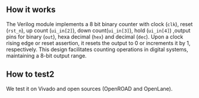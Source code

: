 <!---

This file is used to generate your project datasheet. Please fill in the information below and delete any unused
sections.

You can also include images in this folder and reference them in the markdown. Each image must be less than
512 kb in size, and the combined size of all images must be less than 1 MB.
-->

## How it works

The Verilog module implements a 8 bit binary counter with clock (`clk`), reset (`rst_n`), up count (`ui_in[2]`), down count(`ui_in[3]`), hold (`ui_in[4]`) ,output pins for binary (`out`), hexa decimal (`hex`) and decimal (`dec`). Upon a clock rising edge or reset assertion, it resets the output to 0 or increments it by 1, respectively. This design facilitates counting operations in digital systems, maintaining a 8-bit output range.

## How to test2

We test it on Vivado and open sources (OpenROAD and OpenLane). 
